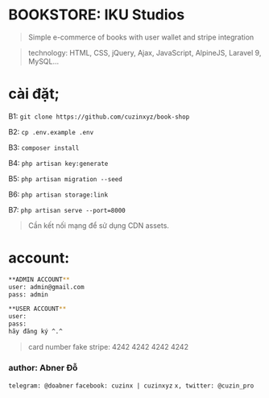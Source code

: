 # BOOKSTORE: IKU Studios
> Simple e-commerce of books with user wallet and stripe integration

> technology: HTML, CSS, jQuery, Ajax, JavaScript, AlpineJS, Laravel 9, MySQL... 

# cài đặt;
B1: `git clone https://github.com/cuzinxyz/book-shop`

B2: `cp .env.example .env`

B3: `composer install`

B4: `php artisan key:generate`

B5: `php artisan migration --seed`

B6: `php artisan storage:link`

B7: `php artisan serve --port=8000`

> Cần kết nối mạng để sử dụng CDN assets.

# account:
 ```sh
 **ADMIN ACCOUNT**
 user: admin@gmail.com
 pass: admin

 **USER ACCOUNT**
 user:
 pass: 
 hãy đăng ký ^.^
 ```
> card number fake stripe: 4242 4242 4242 4242 

### author: Abner Đỗ
`telegram: @doabner`
`facebook: cuzinx | cuzinxyz`
`x, twitter: @cuzin_pro`
